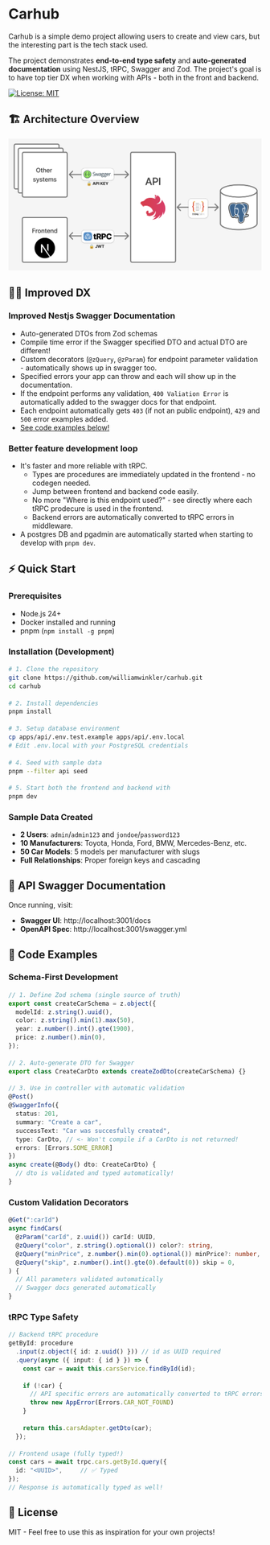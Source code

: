 # Carhub

Carhub is a simple demo project allowing users to create and view cars, but the interesting part is the tech stack used.

The project demonstrates **end-to-end type safety** and **auto-generated documentation** using NestJS, tRPC, Swagger and Zod. The project's goal is to have top tier DX when working with APIs - both in the front and backend.

[![License: MIT](https://img.shields.io/badge/License-MIT-yellow.svg)](https://opensource.org/licenses/MIT)

## 🏗️ Architecture Overview
![test](/docs/architecture.png)

## 🧑‍💻 Improved DX

### Improved Nestjs Swagger Documentation
- Auto-generated DTOs from Zod schemas
- Compile time error if the Swagger specified DTO and actual DTO are different!
- Custom decorators (`@zQuery`, `@zParam`) for endpoint parameter validation - automatically shows up in swagger too.
- Specified errors your app can throw and each will show up in the documentation.
- If the endpoint performs any validation, `400 Valiation Error` is automatically added to the swagger docs for that endpoint.
- Each endpoint automatically gets `403` (if not an public endpoint), `429` and `500` error examples added.
- [See code examples below!](#-code-examples)


### Better feature development loop
- It's faster and more reliable with tRPC.
  - Types are procedures are immediately updated in the frontend - no codegen needed.
  - Jump between frontend and backend code easily.
  - No more "Where is this endpoint used?" - see directly where each tRPC prodecure is used in the frontend.
  - Backend errors are automatically converted to tRPC errors in middleware.
- A postgres DB and pgadmin are automatically started when starting to develop with `pnpm dev`.

## ⚡ Quick Start

### Prerequisites
- Node.js 24+
- Docker installed and running
- pnpm (`npm install -g pnpm`)

### Installation (Development)

```bash
# 1. Clone the repository
git clone https://github.com/williamwinkler/carhub.git
cd carhub

# 2. Install dependencies
pnpm install

# 3. Setup database environment
cp apps/api/.env.test.example apps/api/.env.local
# Edit .env.local with your PostgreSQL credentials

# 4. Seed with sample data
pnpm --filter api seed

# 5. Start both the frontend and backend with
pnpm dev
```

### Sample Data Created
- **2 Users**: `admin`/`admin123` and `jondoe`/`password123`
- **10 Manufacturers**: Toyota, Honda, Ford, BMW, Mercedes-Benz, etc.
- **50 Car Models**: 5 models per manufacturer with slugs
- **Full Relationships**: Proper foreign keys and cascading

## 📖 API Swagger Documentation

Once running, visit:
- **Swagger UI**: http://localhost:3001/docs
- **OpenAPI Spec**: http://localhost:3001/swagger.yml

## 🎯 Code Examples

### Schema-First Development
```typescript
// 1. Define Zod schema (single source of truth)
export const createCarSchema = z.object({
  modelId: z.string().uuid(),
  color: z.string().min(1).max(50),
  year: z.number().int().gte(1900),
  price: z.number().min(0),
});

// 2. Auto-generate DTO for Swagger
export class CreateCarDto extends createZodDto(createCarSchema) {}

// 3. Use in controller with automatic validation
@Post()
@SwaggerInfo({
  status: 201,
  summary: "Create a car",
  successText: "Car was succesfully created",
  type: CarDto, // <- Won't compile if a CarDto is not returned!
  errors: [Errors.SOME_ERROR]
})
async create(@Body() dto: CreateCarDto) {
  // dto is validated and typed automatically!
}
```

### Custom Validation Decorators
```typescript
@Get(":carId")
async findCars(
  @zParam("carId", z.uuid()) carId: UUID,
  @zQuery("color", z.string().optional()) color?: string,
  @zQuery("minPrice", z.number().min(0).optional()) minPrice?: number,
  @zQuery("skip", z.number().int().gte(0).default(0)) skip = 0,
) {
  // All parameters validated automatically
  // Swagger docs generated automatically
}
```

### tRPC Type Safety
```typescript
// Backend tRPC procedure
getById: procedure
  .input(z.object({ id: z.uuid() })) // id as UUID required
  .query(async ({ input: { id } }) => {
    const car = await this.carsService.findById(id);

    if (!car) {
      // API specific errors are automatically converted to tRPC errors
      throw new AppError(Errors.CAR_NOT_FOUND)
    }

    return this.carsAdapter.getDto(car);
  });

// Frontend usage (fully typed!)
const cars = await trpc.cars.getById.query({
  id: "<UUID>",     // ✅ Typed
});
// Response is automatically typed as well!
```

## 📄 License

MIT - Feel free to use this as inspiration for your own projects!
